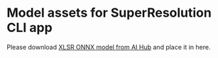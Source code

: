# Model assets for SuperResolution CLI app

Please download [XLSR ONNX model from AI Hub](https://aihub.qualcomm.com/compute/models/xlsr]) and place it in here.
